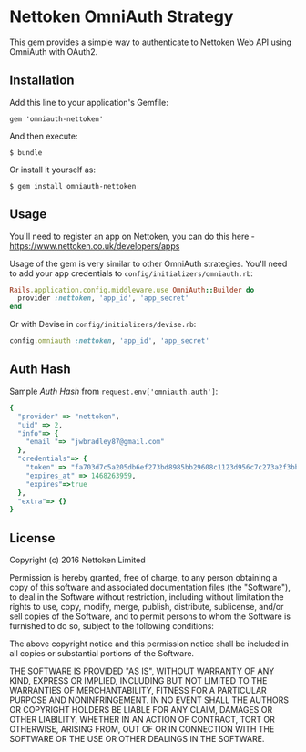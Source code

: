 # Nettoken OmniAuth Strategy

This gem provides a simple way to authenticate to Nettoken Web API using OmniAuth with OAuth2.

## Installation

Add this line to your application's Gemfile:

    gem 'omniauth-nettoken'

And then execute:

    $ bundle

Or install it yourself as:

    $ gem install omniauth-nettoken

## Usage

You'll need to register an app on Nettoken, you can do this here - https://www.nettoken.co.uk/developers/apps

Usage of the gem is very similar to other OmniAuth strategies.
You'll need to add your app credentials to `config/initializers/omniauth.rb`:

```ruby
Rails.application.config.middleware.use OmniAuth::Builder do
  provider :nettoken, 'app_id', 'app_secret'
end
```

Or with Devise in `config/initializers/devise.rb`:

```ruby
config.omniauth :nettoken, 'app_id', 'app_secret'
```

## Auth Hash

Sample *Auth Hash* from `request.env['omniauth.auth']`:

```ruby
{
  "provider" => "nettoken",
  "uid" => 2,
  "info"=> {
    "email "=> "jwbradley87@gmail.com"
  },
  "credentials"=> {
    "token" => "fa703d7c5a205db6ef273bd8985bb29608c1123d956c7c273a2f3bbb37eb4bd6",
    "expires_at" => 1468263959,
    "expires"=>true
  },
  "extra"=> {}
}
```

## License

Copyright (c) 2016 Nettoken Limited

Permission is hereby granted, free of charge, to any person obtaining a copy of this software and associated documentation files (the "Software"), to deal in the Software without restriction, including without limitation the rights to use, copy, modify, merge, publish, distribute, sublicense, and/or sell copies of the Software, and to permit persons to whom the Software is furnished to do so, subject to the following conditions:

The above copyright notice and this permission notice shall be included in all copies or substantial portions of the Software.

THE SOFTWARE IS PROVIDED "AS IS", WITHOUT WARRANTY OF ANY KIND, EXPRESS OR IMPLIED, INCLUDING BUT NOT LIMITED TO THE WARRANTIES OF MERCHANTABILITY, FITNESS FOR A PARTICULAR PURPOSE AND NONINFRINGEMENT. IN NO EVENT SHALL THE AUTHORS OR COPYRIGHT HOLDERS BE LIABLE FOR ANY CLAIM, DAMAGES OR OTHER LIABILITY, WHETHER IN AN ACTION OF CONTRACT, TORT OR OTHERWISE, ARISING FROM, OUT OF OR IN CONNECTION WITH THE SOFTWARE OR THE USE OR OTHER DEALINGS IN THE SOFTWARE.
